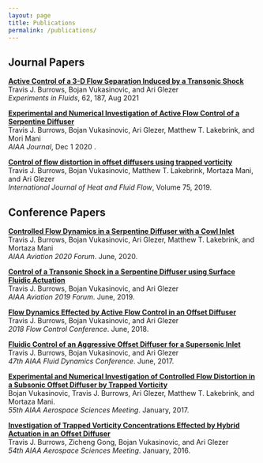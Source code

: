 ```yaml
---
layout: page
title: Publications
permalink: /publications/
---
```


## Journal Papers
[**Active Control of a 3-D Flow Separation Induced by a Transonic Shock**](https://link.springer.com/article/10.1007/s00348-021-03280-x) <br>
Travis J. Burrows, Bojan Vukasinovic, and Ari Glezer <br>
_Experiments in Fluids_, 62, 187, Aug 2021

[**Experimental and Numerical Investigation of Active Flow Control of a Serpentine Diffuser**](https://arc.aiaa.org/doi/10.2514/1.J059533) <br>
Travis J. Burrows, Bojan Vukasinovic, Ari Glezer, Matthew T. Lakebrink, and Mori Mani <br>
_AIAA Journal_, Dec 1 2020 .<br>

[**Control of flow distortion in offset diffusers using trapped vorticity**](https://doi.org/10.1016/j.ijheatfluidflow.2018.11.003) <br>
Travis J. Burrows, Bojan Vukasinovic, Matthew T. Lakebrink, Mortaza Mani, and Ari Glezer <br>
_International Journal of Heat and Fluid Flow_, Volume 75, 2019.<br>

## Conference Papers
[**Controlled Flow Dynamics in a Serpentine Diffuser with a Cowl Inlet**](https://arc.aiaa.org/doi/abs/10.2514/6.2020-2951) <br>
Travis J. Burrows, Bojan Vukasinovic, Ari Glezer, Matthew T. Lakebrink, and Mortaza Mani <br>
_AIAA Aviation 2020 Forum_. June, 2020.<br>

[**Control of a Transonic Shock in a Serpentine Diffuser using Surface Fluidic Actuation**](https://arc.aiaa.org/doi/10.2514/6.2019-3687) <br>
Travis J. Burrows, Bojan Vukasinovic, and Ari Glezer <br>
_AIAA Aviation 2019 Forum_. June, 2019.<br>

[**Flow Dynamics Effected by Active Flow Control in an Offset Diffuser**](https://arc.aiaa.org/doi/10.2514/6.2018-4024) <br>
Travis J. Burrows, Bojan Vukasinovic, and Ari Glezer <br>
_2018 Flow Control Conference_. June, 2018.<br>

[**Fluidic Control of an Aggressive Offset Diffuser for a Supersonic Inlet**](https://arc.aiaa.org/doi/10.2514/6.2017-4304) <br>
Travis J. Burrows, Bojan Vukasinovic, and Ari Glezer <br>
_47th AIAA Fluid Dynamics Conference_. June, 2017.<br>

[**Experimental and Numerical Investigation of Controlled Flow Distortion in a Subsonic Offset Diffuser by Trapped Vorticity**](https://arc.aiaa.org/doi/10.2514/6.2017-1454) <br>
Bojan Vukasinovic, Travis J. Burrows, Ari Glezer, Matthew T. Lakebrink, and Mortaza Mani. <br>
_55th AIAA Aerospace Sciences Meeting_. January, 2017.<br>

[**Investigation of Trapped Vorticity Concentrations Effected by Hybrid Actuation in an Offset Diffuser**](https://arc.aiaa.org/doi/abs/10.2514/6.2016-0055) <br>
Travis J. Burrows, Zicheng Gong, Bojan Vukasinovic, and Ari Glezer <br>
_54th AIAA Aerospace Sciences Meeting_. January, 2016.<br>
